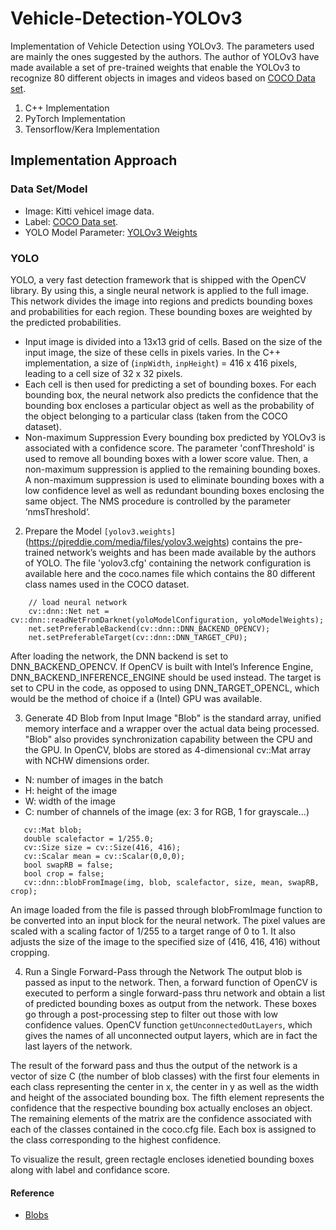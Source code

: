 # Vehicle-Detection-YOLOv3

Implementation of Vehicle Detection using YOLOv3. The parameters used are mainly the ones suggested by the authors. The author of YOLOv3 have made available a set of pre-trained weights that enable the YOLOv3 to recognize 80 different objects in images and videos based on [COCO Data set](http://cocodataset.org/#home). 

1. C++ Implementation
2. PyTorch Implementation 
3. Tensorflow/Kera Implementation 

## Implementation Approach 

### Data Set/Model
* Image: Kitti vehicel image data. 
* Label: [COCO Data set](http://cocodataset.org/#home). 
* YOLO Model Parameter: [YOLOv3 Weights](https://pjreddie.com/media/files/yolov3.weights)

### YOLO 
YOLO, a very fast detection framework that is shipped with the OpenCV library. By using this, a single neural network is applied to the full image. This network divides the image into regions and predicts bounding boxes and probabilities for each region. These bounding boxes are weighted by the predicted probabilities.
* Input image is divided into a 13x13 grid of cells. Based on the size of the input image, the size of these cells in pixels varies. In the C++ implementation, a size of (`inpWidth`, `inpHeight`) = 416 x 416 pixels, leading to a cell size of 32 x 32 pixels.
* Each cell is then used for predicting a set of bounding boxes. For each bounding box, the neural network also predicts the confidence that the bounding box encloses a particular object as well as the probability of the object belonging to a particular class (taken from the COCO dataset).
* Non-maximum Suppression 
Every bounding box predicted by YOLOv3 is associated with a confidence score. The parameter 'confThreshold' is used to remove all bounding boxes with a lower score value. Then, a non-maximum suppression is applied to the remaining bounding boxes. A non-maximum suppression is used to eliminate bounding boxes with a low confidence level as well as redundant bounding boxes enclosing the same object. The NMS procedure is controlled by the parameter ‘nmsThreshold‘.

2. Prepare the Model
`[yolov3.weights]`(https://pjreddie.com/media/files/yolov3.weights) contains the pre-trained network’s weights and has been made available by the authors of YOLO.
The file 'yolov3.cfg' containing the network configuration is available here and the coco.names file which contains the 80 different class names used in the COCO dataset.
```code
    // load neural network
    cv::dnn::Net net = cv::dnn::readNetFromDarknet(yoloModelConfiguration, yoloModelWeights);
    net.setPreferableBackend(cv::dnn::DNN_BACKEND_OPENCV);
    net.setPreferableTarget(cv::dnn::DNN_TARGET_CPU);
```
After loading the network, the DNN backend is set to DNN_BACKEND_OPENCV. If OpenCV is built with Intel’s Inference Engine, DNN_BACKEND_INFERENCE_ENGINE should be used instead. The target is set to CPU in the code, as opposed to using DNN_TARGET_OPENCL, which would be the method of choice if a (Intel) GPU was available.

3. Generate 4D Blob from Input Image
"Blob" is the standard array, unified memory interface and a wrapper over the actual data being processed. "Blob" also provides synchronization capability between the CPU and the GPU. In OpenCV, blobs are stored as 4-dimensional cv::Mat array with NCHW dimensions order. 
* N: number of images in the batch
* H: height of the image
* W: width of the image
* C: number of channels of the image (ex: 3 for RGB, 1 for grayscale...)

```// generate 4D blob from input image
   cv::Mat blob;
   double scalefactor = 1/255.0;
   cv::Size size = cv::Size(416, 416);
   cv::Scalar mean = cv::Scalar(0,0,0);
   bool swapRB = false;
   bool crop = false;
   cv::dnn::blobFromImage(img, blob, scalefactor, size, mean, swapRB, crop);
```
An image loaded from the file is passed through blobFromImage function to be converted into an input block for the neural network. The pixel values are scaled with a scaling factor of 1/255 to a target range of 0 to 1. It also adjusts the size of the image to the specified size of (416, 416, 416) without cropping. 

4. Run a Single Forward-Pass through the Network
The output blob is passed as input to the network. Then, a forward function of OpenCV is executed to perform a single forward-pass thru network and obtain a list of predicted bounding boxes as output from the network. These boxes go through a post-processing step to filter out those with low confidence values.
OpenCV function `getUnconnectedOutLayers`, which gives the names of all unconnected output layers, which are in fact the last layers of the network. 

The result of the forward pass and thus the output of the network is a vector of size C (the number of blob classes) with the first four elements in each class representing the center in x, the center in y as well as the width and height of the associated bounding box. The fifth element represents the confidence that the respective bounding box actually encloses an object. The remaining elements of the matrix are the confidence associated with each of the classes contained in the coco.cfg file. Each box is assigned to the class corresponding to the highest confidence.

To visualize the result, green rectagle encloses idenetied bounding boxes along with label and confidance score. 

#### Reference
* [Blobs](http://caffe.berkeleyvision.org/tutorial/net_layer_blob.html)

